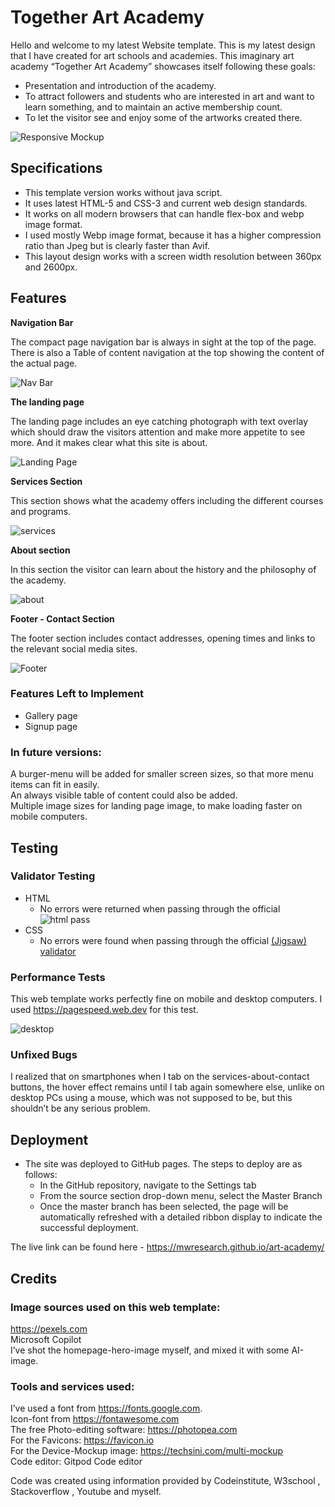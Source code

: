 # Together Art Academy

Hello and welcome to my latest Website template.
This is my latest design that I have created for art schools and academies. 
This imaginary art academy “Together Art Academy” showcases itself following these goals:

- Presentation and introduction of the academy.
- To attract followers and students who are interested in art and want to learn something, and to maintain an active membership count.
- To let the visitor see and enjoy some of the artworks created there.

![Responsive Mockup](https://mwresearch.github.io/art-academy/doc_assets/mockup.webp)

## Specifications

- This template version works without java script.  
- It uses latest HTML-5 and CSS-3 and current web design standards.  
- It works on all modern browsers that can handle flex-box and webp image format.  
- I used mostly Webp image format, because it has a higher compression ratio than Jpeg but is clearly faster than Avif.  
- This layout design works with a screen width resolution between 360px and 2600px.  

## Features

__Navigation Bar__

The compact page navigation bar is always in sight at the top of the page. There is also a Table of content navigation at the top showing the content of the actual page.

![Nav Bar](https://mwresearch.github.io/art-academy/doc_assets/Navbar.webp)

__The landing page__

The landing page includes an eye catching photograph with text overlay which should draw the visitors attention and make more appetite to see more. And it makes clear what this site is about.

![Landing Page](https://mwresearch.github.io/art-academy/doc_assets/home-section.webp)

__Services Section__

This section shows what the academy offers including the different courses and programs.

![services](https://mwresearch.github.io/art-academy/doc_assets/services-section.webp)

__About section__

In this section the visitor can learn about the history and the philosophy of the academy.

![about](https://mwresearch.github.io/art-academy/doc_assets/about-section.webp)

__Footer - Contact Section__ 

The footer section includes contact addresses, opening times and links to the relevant social media sites.

![Footer](https://mwresearch.github.io/art-academy/doc_assets/contact-section.webp)


### Features Left to Implement

- Gallery page
- Signup page

### In future versions:
A burger-menu will be added for smaller screen sizes, so that more menu items can fit in easily.  
An always visible table of content could also be added.  
Multiple image sizes for landing page image, to make loading faster on mobile computers.  

## Testing 

### Validator Testing 

- HTML
  - No errors were returned when passing through the official  
![html pass](https://mwresearch.github.io/art-academy/doc_assets/html_pass.png)
- CSS
  - No errors were found when passing through the official [(Jigsaw) validator](http://jigsaw.w3.org/css-validator/validator?lang=en&profile=css3svg&uri=https%3A%2F%2Fmwresearch.github.io%2Fart-academy%2F&usermedium=all&vextwarning=&warning=1)

### Performance Tests

This web template works perfectly fine on mobile and desktop computers. 
I used https://pagespeed.web.dev for this test.  

![desktop](https://mwresearch.github.io/art-academy/doc_assets/PageSpeed-desktop.webp)

### Unfixed Bugs

I realized that on smartphones when I tab on the services-about-contact buttons, the hover effect remains until I tab again somewhere else, unlike on desktop PCs using a mouse, which was not supposed to be, but this shouldn’t be any serious problem.

## Deployment 

- The site was deployed to GitHub pages. The steps to deploy are as follows: 
  - In the GitHub repository, navigate to the Settings tab 
  - From the source section drop-down menu, select the Master Branch
  - Once the master branch has been selected, the page will be automatically refreshed with a detailed ribbon display to indicate the successful deployment. 

The live link can be found here - https://mwresearch.github.io/art-academy/


## Credits 

### Image sources used on this web template: 
https://pexels.com  
Microsoft Copilot  
I’ve shot the homepage-hero-image myself, and mixed it with some AI-image.  

### Tools and services used:
I’ve used a font from https://fonts.google.com.  
Icon-font from https://fontawesome.com  
The free Photo-editing software: https://photopea.com  
For the Favicons: https://favicon.io  
For the Device-Mockup image: https://techsini.com/multi-mockup  
Code editor: Gitpod Code editor  

Code was created using information provided by Codeinstitute, W3school , Stackoverflow , Youtube and myself.

